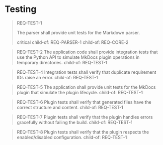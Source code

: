 # Testing

> REQ-TEST-1
>
> The parser shall provide unit tests for the Markdown parser.
>
> critical
> child-of: REQ-PARSER-1
> child-of: REQ-CORE-2

> REQ-TEST-2
> The application code shall provide integration tests that use the Python API to simulate MkDocs plugin operations in temporary directories.
> child-of: REQ-TEST-1

> REQ-TEST-4
> Integration tests shall verify that duplicate requirement IDs raise an error.
> child-of: REQ-TEST-1

> REQ-TEST-5
> The application shall provide unit tests for the MkDocs plugin that simulate the plugin lifecycle.
> child-of: REQ-TEST-1

> REQ-TEST-6
> Plugin tests shall verify that generated files have the correct structure and content.
> child-of: REQ-TEST-1

> REQ-TEST-7
> Plugin tests shall verify that the plugin handles errors gracefully without failing the build.
> child-of: REQ-TEST-1

> REQ-TEST-8
> Plugin tests shall verify that the plugin respects the enabled/disabled configuration.
> child-of: REQ-TEST-1
